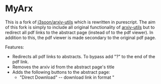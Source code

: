 # MyArx

This is a fork of [j3soon/arxiv-utils](https://github.com/j3soon/arxiv-utils) which is rewritten in purescript. The aim
of this fork is simply to include all original functionality of [arxiv-utils](https://github.com/j3soon/arxiv-utils) but to redirect all pdf links to the abstract page (instead of to the pdf viewer). In addition to this, the pdf viewer is made secondary to the original pdf page.

Features:
- Redirects all pdf links to abstracts. To bypass add "?" to the end of the pdf link.
- Removes the arxiv id from the abstract page's title
- Adds the following buttons to the abstract page:
  - "Direct Download" -- download link in format "<title>, <author1>, et.al, <publishyear>.pdf"
  - "Viewer" -- this makes the title of the pdf viewer identical to the page title
  - "Arxiv Vanity" -- A link to a mobile-friendly arxiv-vanity version of the paper

Features not included from [arxiv-utils](https://github.com/j3soon/arxiv-utils):
- Retitle support in Chrome
    - fixing this would require reviewing [`arxiv-utils:chrome/content.js#L142`](https://github.com/j3soon/arxiv-utils/blob/master/chrome/content.js#L142).
- The browser button to toggle views
- Retitling support in bookmarks




